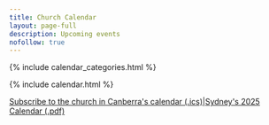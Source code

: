 ```yaml
---
title: Church Calendar
layout: page-full
description: Upcoming events
nofollow: true
---
```


{% include calendar_categories.html %}

{% include calendar.html %}

<div class="container pt-6 pb-6 pb-md-10">
  <div class="row justify-content-center">
    <div class="subscribe">
      <a href="webcal:{{ '/e4b1ffcb4ee645488a4729bd77e0b3d89bc0a70d/calendar.ics' | absolute_url | replace: 'http:', '' | replace: 'https:', '' }}" class="w-auto px-1">Subscribe to the church in Canberra's calendar (.ics)</a>&VerticalLine;<a href="https://mcusercontent.com/12a6ecea8fbc1ad37a233cac1/files/69a41739-1456-dcdf-4b30-45870dd9e049/Church_Planner_2025_version_1_4__4146108f_06fb_421f_b5ff_e7065bba4ed1.pdf" target="_blank" class="w-auto px-1">Sydney's 2025 Calendar (.pdf)</a>
    </div>
  </div>
</div>

<script src="{{ '/assets/js/calendar/calendarbase.esm.js' | relative_url }}"></script>
<script src="{{ '/assets/js/calendar/calendar-entries.js' | relative_url }}"></script>
<script defer src="{{ '/assets/js/calendar/calendar-shell.js' | relative_url }}"></script>
<script defer src="{{ '/assets/js/calendar/calendar-init.js' | relative_url }}"></script>
